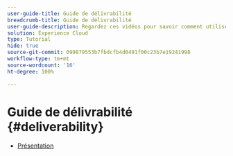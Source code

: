 ```yaml
---
user-guide-title: Guide de délivrabilité
breadcrumb-title: Guide de délivrabilité
user-guide-description: Regardez ces vidéos pour savoir comment utiliser la délivrabilité.
solution: Experience Cloud
type: Tutorial
hide: true
source-git-commit: 099879553b7fbdcfb4d0491f00c23b7e19241998
workflow-type: tm+mt
source-wordcount: '16'
ht-degree: 100%

---
```



# Guide de délivrabilité {#deliverability}

+ [Présentation](overview.md)
